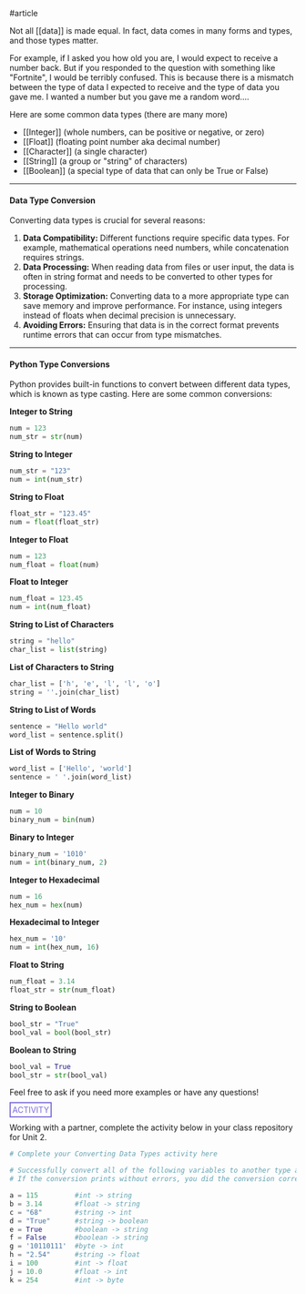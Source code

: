 #article

Not all [[data]] is made equal. In fact, data comes in many forms and types, and those types matter.

For example, if I asked you how old you are, I would expect to receive a number back. But if you responded to the question with something like "Fortnite", I would be terribly confused. This is because there is a mismatch between the type of data I expected to receive and the type of data you gave me. I wanted a number but you gave me a random word....

Here are some common data types (there are many more)
* [[Integer]] (whole numbers, can be positive or negative, or zero)
* [[Float]] (floating point number aka decimal number)
* [[Character]] (a single character)
* [[String]] (a group or "string" of characters)
* [[Boolean]] (a special type of data that can only be True or False)

---
#### Data Type Conversion

Converting data types is crucial for several reasons:

1. **Data Compatibility:** Different functions require specific data types. For example, mathematical operations need numbers, while concatenation requires strings.
2. **Data Processing:** When reading data from files or user input, the data is often in string format and needs to be converted to other types for processing.
3. **Storage Optimization:** Converting data to a more appropriate type can save memory and improve performance. For instance, using integers instead of floats when decimal precision is unnecessary.
4. **Avoiding Errors:** Ensuring that data is in the correct format prevents runtime errors that can occur from type mismatches.

---
#### Python Type Conversions

Python provides built-in functions to convert between different data types, which is known as type casting. Here are some common conversions:

**Integer to String**
 ```python
num = 123
num_str = str(num)
```

**String to Integer**
```python
num_str = "123"
num = int(num_str)
```

**String to Float**
```python
float_str = "123.45"
num = float(float_str)
```

**Integer to Float**
```python
num = 123
num_float = float(num)
```
    
**Float to Integer**
```python
num_float = 123.45
num = int(num_float)
```

**String to List of Characters**
```python
string = "hello"
char_list = list(string)
```

**List of Characters to String**
```python
char_list = ['h', 'e', 'l', 'l', 'o']
string = ''.join(char_list)
```

**String to List of Words**
```python
sentence = "Hello world"
word_list = sentence.split()
```

**List of Words to String**
```python
word_list = ['Hello', 'world']
sentence = ' '.join(word_list)
```

**Integer to Binary**
```python
num = 10
binary_num = bin(num)
```

**Binary to Integer**
```python
binary_num = '1010'
num = int(binary_num, 2)
```

**Integer to Hexadecimal**
```python
num = 16
hex_num = hex(num)
```

**Hexadecimal to Integer**
```python
hex_num = '10'
num = int(hex_num, 16)
```

**Float to String**
```python
num_float = 3.14
float_str = str(num_float)
```

**String to Boolean**
```python
bool_str = "True"
bool_val = bool(bool_str)
```

**Boolean to String**
```python
bool_val = True
bool_str = str(bool_val)
```

Feel free to ask if you need more examples or have any questions!

<span style="color: #7b6cd9; border: 2px solid #7b6cd9; padding: 3px">ACTIVITY</span>

Working with a partner, complete the activity below in your class repository for Unit 2. 

```python
# Complete your Converting Data Types activity here

# Successfully convert all of the following variables to another type and print the result
# If the conversion prints without errors, you did the conversion correctly

a = 115         #int -> string
b = 3.14        #float -> string
c = "68"        #string -> int
d = "True"      #string -> boolean
e = True        #boolean -> string
f = False       #boolean -> string
g = '10110111'  #byte -> int
h = "2.54"      #string -> float
i = 100         #int -> float
j = 10.0        #float -> int
k = 254         #int -> byte
```
